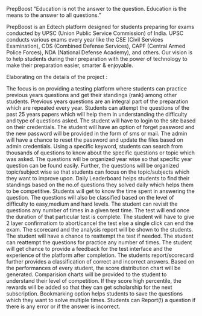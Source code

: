 
PrepBoost
“Education is not the answer to the question. Education is the means to the answer to all questions.”

PrepBoost is an Edtech platform designed for students preparing for exams conducted by UPSC (Union Public Service Commission) of India. UPSC conducts various exams every year like the CSE (Civil Services Examination), CDS (Combined Defense Services), CAPF (Central Armed Police Forces), NDA (National Defense Academy), and others. Our vision is to help students during their preparation with the power of technology to make their preparation easier, smarter & enjoyable.

Elaborating on the details of the project :

The focus is on providing a testing platform where students can practice previous years questions and get their standings (rank) among other students.
Previous years questions are an integral part of the preparation which are repeated every year.
Students can attempt the questions of the past 25 years papers which will help them in understanding the difficulty and type of questions asked.
The student will have to login to the site based on their credentials.
The student will have an option of forget password and the new password will be provided in the form of sms or mail.
The admin will have a chance to reset the password and update the files based on admin credentials.
Using a specific keyword, students can search from thousands of questions to know about the specific questions or topic which was asked.
The questions will be organized year wise so that specific year question can be found easily.
Further, the questions will be organized topic/subject wise so that students can focus on the topic/subjects which they want to improve upon.
Daily Leaderboard helps students to find their standings based on the no.of questions they solved daily which helps them to be competitive.
Students will get to know the time spent in answering the question.
The questions will also be classified based on the level of difficulty to easy,medium and hard levels.
The student can revisit the questions any number of times in a given test time.
The test will end once the duration of that particular test is complete.
The student will have to give 2 layer confirmatiom to abort/cancel the test else a single click can end the exam.
The scorecard and the analysis report will be shown to the students.
The student will have a chance to reattempt the test if needed.
The student can reattempt the questions for practice any number of times.
The student will get chance to provide a feedback for the test interface and the experience of the platform after completion.
The students report/scorecard further provides a classification of correct and incorrect answers.
Based on the performances of every student, the score distribution chart will be generated.
Comparision charts will be provided to the student to understand their level of competition.
If they score high percentile, the rewards will be added so that they can get scholarship for the next subscription.
Bookmarking option helps students to save the questions which they want to solve multiple times.
Students can Report(!) a question if there is any error or if the answer is incorrect.
